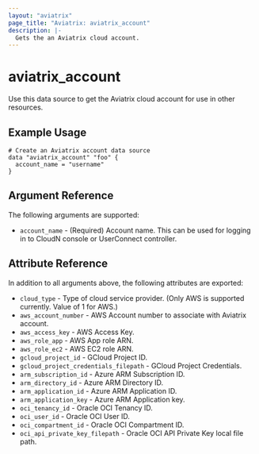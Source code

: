 ```yaml
---
layout: "aviatrix"
page_title: "Aviatrix: aviatrix_account"
description: |-
  Gets the an Aviatrix cloud account.
---
```


# aviatrix_account

Use this data source to get the Aviatrix cloud account for use in other resources.

## Example Usage

```hcl
# Create an Aviatrix account data source
data "aviatrix_account" "foo" {
  account_name = "username"
}
```

## Argument Reference

The following arguments are supported:

* `account_name` - (Required) Account name. This can be used for logging in to CloudN console or UserConnect controller.

## Attribute Reference

In addition to all arguments above, the following attributes are exported:

* `cloud_type` - Type of cloud service provider. (Only AWS is supported currently. Value of 1 for AWS.)
* `aws_account_number` - AWS Account number to associate with Aviatrix account.
* `aws_access_key` - AWS Access Key.
* `aws_role_app` - AWS App role ARN.
* `aws_role_ec2` - AWS EC2 role ARN.
* `gcloud_project_id` - GCloud Project ID.
* `gcloud_project_credentials_filepath` - GCloud Project Credentials.
* `arm_subscription_id` - Azure ARM Subscription ID.
* `arm_directory_id` - Azure ARM Directory ID.
* `arm_application_id` - Azure ARM Application ID.
* `arm_application_key` - Azure ARM Application key.
* `oci_tenancy_id` - Oracle OCI Tenancy ID.
* `oci_user_id` - Oracle OCI User ID.
* `oci_compartment_id` - Oracle OCI Compartment ID.
* `oci_api_private_key_filepath` - Oracle OCI API Private Key local file path.
